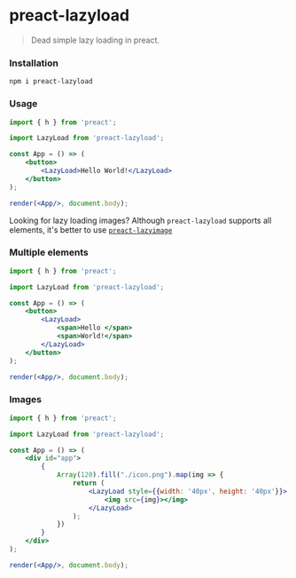 # preact-lazyload
> Dead simple lazy loading in preact.

### Installation
```
npm i preact-lazyload
```

### Usage
```jsx
import { h } from 'preact';

import LazyLoad from 'preact-lazyload';

const App = () => (
    <button>
        <LazyLoad>Hello World!</LazyLoad>
    </button>
);

render(<App/>, document.body);
```

Looking for lazy loading images? Although `preact-lazyload` supports all elements, it's better to use [`preact-lazyimage`](https://www.npmjs.com/package/preact-lazyimage)

### Multiple elements
```jsx
import { h } from 'preact';

import LazyLoad from 'preact-lazyload';

const App = () => (
    <button>
        <LazyLoad>
            <span>Hello </span>
            <span>World!</span>
        </LazyLoad>
    </button>
);

render(<App/>, document.body);
```

### Images
```jsx
import { h } from 'preact';

import LazyLoad from 'preact-lazyload';

const App = () => (
    <div id="app">
        {
            Array(120).fill("./icon.png").map(img => {
                return (
                    <LazyLoad style={{width: '40px', height: '40px'}}>
                        <img src={img}></img>
                    </LazyLoad>
                );
            })
        }
    </div>
);

render(<App/>, document.body);
```